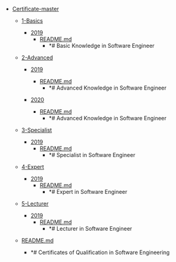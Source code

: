 - <a href = "E:\Node_projects\Node_Way\ArchivTSH_2\ArhivTimur_2\Certificate-master\cat.Certificate-master\dir.Certificate-master.md">Certificate-master</a>
    - <a href = "E:\Node_projects\Node_Way\ArchivTSH_2\ArhivTimur_2\Certificate-master\1-Basics\cat.1-Basics\dir.1-Basics.md">1-Basics</a>
        - <a href = "E:\Node_projects\Node_Way\ArchivTSH_2\ArhivTimur_2\Certificate-master\1-Basics\2019\cat.2019\dir.2019.md">2019</a>
            - <a href = "E:\Node_projects\Node_Way\ArchivTSH_2\ArhivTimur_2\Certificate-master\1-Basics\2019\README.md">README.md</a>
                - *# Basic Knowledge in Software Engineer
        
    
    - <a href = "E:\Node_projects\Node_Way\ArchivTSH_2\ArhivTimur_2\Certificate-master\2-Advanced\cat.2-Advanced\dir.2-Advanced.md">2-Advanced</a>
        - <a href = "E:\Node_projects\Node_Way\ArchivTSH_2\ArhivTimur_2\Certificate-master\2-Advanced\2019\cat.2019\dir.2019.md">2019</a>
            - <a href = "E:\Node_projects\Node_Way\ArchivTSH_2\ArhivTimur_2\Certificate-master\2-Advanced\2019\README.md">README.md</a>
                - *# Advanced Knowledge in Software Engineer
        
        - <a href = "E:\Node_projects\Node_Way\ArchivTSH_2\ArhivTimur_2\Certificate-master\2-Advanced\2020\cat.2020\dir.2020.md">2020</a>
            - <a href = "E:\Node_projects\Node_Way\ArchivTSH_2\ArhivTimur_2\Certificate-master\2-Advanced\2020\README.md">README.md</a>
                - *# Advanced Knowledge in Software Engineer
        
    
    - <a href = "E:\Node_projects\Node_Way\ArchivTSH_2\ArhivTimur_2\Certificate-master\3-Specialist\cat.3-Specialist\dir.3-Specialist.md">3-Specialist</a>
        - <a href = "E:\Node_projects\Node_Way\ArchivTSH_2\ArhivTimur_2\Certificate-master\3-Specialist\2019\cat.2019\dir.2019.md">2019</a>
            - <a href = "E:\Node_projects\Node_Way\ArchivTSH_2\ArhivTimur_2\Certificate-master\3-Specialist\2019\README.md">README.md</a>
                - *# Specialist in Software Engineer
        
    
    - <a href = "E:\Node_projects\Node_Way\ArchivTSH_2\ArhivTimur_2\Certificate-master\4-Expert\cat.4-Expert\dir.4-Expert.md">4-Expert</a>
        - <a href = "E:\Node_projects\Node_Way\ArchivTSH_2\ArhivTimur_2\Certificate-master\4-Expert\2019\cat.2019\dir.2019.md">2019</a>
            - <a href = "E:\Node_projects\Node_Way\ArchivTSH_2\ArhivTimur_2\Certificate-master\4-Expert\2019\README.md">README.md</a>
                - *# Expert in Software Engineer
        
    
    - <a href = "E:\Node_projects\Node_Way\ArchivTSH_2\ArhivTimur_2\Certificate-master\5-Lecturer\cat.5-Lecturer\dir.5-Lecturer.md">5-Lecturer</a>
        - <a href = "E:\Node_projects\Node_Way\ArchivTSH_2\ArhivTimur_2\Certificate-master\5-Lecturer\2019\cat.2019\dir.2019.md">2019</a>
            - <a href = "E:\Node_projects\Node_Way\ArchivTSH_2\ArhivTimur_2\Certificate-master\5-Lecturer\2019\README.md">README.md</a>
                - *# Lecturer in Software Engineer
        
    
    - <a href = "E:\Node_projects\Node_Way\ArchivTSH_2\ArhivTimur_2\Certificate-master\README.md">README.md</a>
        - *# Certificates of Qualification in Software Engineering
